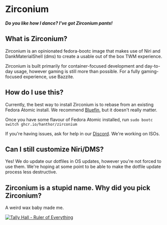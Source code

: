 # Zirconium
***Do you like how I dance? I've got Zirconium pants!***

## What is Zirconium?
Zirconium is an opinionated fedora-bootc image that makes use of Niri and DankMaterialShell (dms) to create a usable out of the box TWM experience.

Zirconium is built primarily for container-focused development and day-to-day usage, however gaming is still more than possible. For a fully gaming-focused experience, use Bazzite.

## How do I use this?
Currently, the best way to install Zirconium is to rebase from an existing Fedora Atomic install. We recommend [Bluefin](https://projectbluefin.io/), but it doesn't really matter.

Once you have some flavour of Fedora Atomic installed, run `sudo bootc switch ghcr.io/hanthor/zirconium` 

If you're having issues, ask for help in our [Discord](https://discord.gg/mmgNQpxwhW). We're working on ISOs.

## Can I still customize Niri/DMS?
Yes! We do update our dotfiles in OS updates, however you're not forced to use them. We're hoping at some point to be able to make the dotfile update process less destructive. 

## Zirconium is a stupid name. Why did you pick Zirconium?
A weird wax baby made me.

[![Tally Hall - Ruler of Everything](https://img.youtube.com/vi/I8sUC-dsW8A/0.jpg)](https://www.youtube.com/watch?v=I8sUC-dsW8A)
